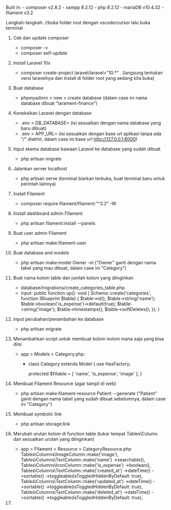 Built in:
    - composer v2.8.2
    - xampp 8.2.12
    - php 8.2.12
    - mariaDB v10.4.32
    - filament v3.2

Langkah-langkah:
//buka folder root dengan vscode/cursor lalu buka terminal

01. Cek dan update composer
    - composer -v
    - composer self-update

02. Install Laravel 10x
    - composer create-project laravel/laravel="10.*" . (langsung tentukan versi laravelnya dan install di folder root yang sedang kita buka)

03. Buat database
    - phpmyadmin > new > create database (dalam case ini nama database dibuat "larament-finance")

04. Koneksikan Laravel dengan database
    - .env > DB_DATABASE= (isi sesuaikan dengan nama database yang baru dibuat)
    - .env > APP_URL= (isi sesuaikan dengan base url aplikasi tanpa ada "/" diakhir, dalam case ini base url http://127.0.0.1:8000)

05. Input skema database bawaan Laravel ke database yang sudah dibuat
    - php artisan migrate

06. Jalankan server localhost
    - php artisan serve (terminal biarkan terbuka, buat terminal baru untuk perintah lainnya)

07. Install Filament
    - composer require filament/filament:"^3.2" -W

08. Install dashboard admin FIlament
    - php artisan filament:install --panels

09. Buat user admin Filament
    - php artisan make:filament-user

10. Buat database and models
    - php artisan make:model Owner -m ("Owner" ganti dengan nama tabel yang mau dibuat, dalam case ini "Category")

11. Buat nama kolom table dan jumlah kolom yang diinginkan
    - database/migrations/create_categories_table.php
    - input:
        public function up(): void
    {
        Schema::create('categories', function (Blueprint $table) {
            $table->id();
            $table->string('name');
            $table->boolean('is_expense')->default(true);
            $table->string('image');
            $table->timestamps();
            $table->softDeletes();
        });
    }

12. Input perubahan/penambahan ke database
    - php artisan migrate

13. Menambahkan script untuk membuat kolom-kolom mana saja yang bisa diisi
    - app > Models > Category.php:
        - class Category extends Model
          {
            use HasFactory;

            protected $fillable = [
            'name',
            'is_expense',
            'image'
            ];
          }

14. Membuat Filament Resource (agar tampil di web)
    - php artisan make:filament-resource Patient --generate ("Patient" ganti dengan nama tabel yang sudah dibuat sebelumnya, dalam case ini "Category")

15. Membuat symbolic link
    - php artisan storage:link

16. Merubah urutan kolom di function table (tukar tempat Tables\Colums dan sesuaikan urutan yang diinginkan)
    - app > FIlament > Resource > CategoryResource.php
        Tables\Columns\ImageColumn::make('image'),
        Tables\Columns\TextColumn::make('name')
            ->searchable(),
        Tables\Columns\IconColumn::make('is_expense')
            ->boolean(),
        Tables\Columns\TextColumn::make('created_at')
            ->dateTime()
            ->sortable()
            ->toggleable(isToggledHiddenByDefault: true),
        Tables\Columns\TextColumn::make('updated_at')
            ->dateTime()
            ->sortable()
            ->toggleable(isToggledHiddenByDefault: true),
        Tables\Columns\TextColumn::make('deleted_at')
            ->dateTime()
            ->sortable()
            ->toggleable(isToggledHiddenByDefault: true),

17. 